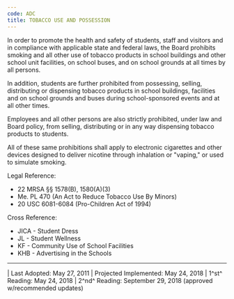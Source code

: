 ```yaml
---
code: ADC
title: TOBACCO USE AND POSSESSION
---
```


In order to promote the health and safety of students, staff and
visitors and in compliance with applicable state and federal laws, the
Board prohibits smoking and all other use of tobacco products in school
buildings and other school unit facilities, on school buses, and on
school grounds at all times by all persons.

In addition, students are further prohibited from possessing, selling,
distributing or dispensing tobacco products in school buildings,
facilities and on school grounds and buses during school-sponsored
events and at all other times.

Employees and all other persons are also strictly prohibited, under law
and Board policy, from selling, distributing or in any way dispensing
tobacco products to students.

All of these same prohibitions shall apply to electronic cigarettes and
other devices designed to deliver nicotine through inhalation or
"vaping," or used to simulate smoking.

Legal Reference:

-   22 MRSA §§ 1578(B), 1580(A)(3)
-   Me. PL 470 (An Act to Reduce Tobacco Use By Minors)
-   20 USC 6081-6084 (Pro-Children Act of 1994)

Cross Reference:

-   JICA - Student Dress
-   JL - Student Wellness
-   KF - Community Use of School Facilities
-   KHB - Advertising in the Schools

------------------------------------------------------------------------

| Last Adopted: May 27, 2011
| Projected Implemented: May 24, 2018
| 1^st^ Reading: May 24, 2018
| 2^nd^ Reading: September 29, 2018 (approved w/recommended updates)
